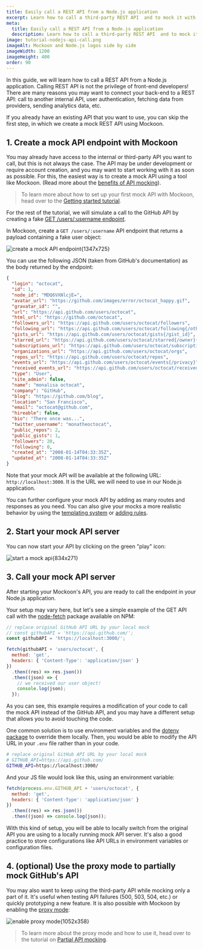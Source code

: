 ```yaml
---
title: Easily call a REST API from a Node.js application
excerpt: Learn how to call a third-party REST API  and to mock it with Mockoon when working on your Node.js backend application
meta:
  title: Easily call a REST API from a Node.js application
  description: Learn how to call a third-party REST API  and to mock it with Mockoon when working on your Node.js backend application
image: tutorial-nodejs-api-call.png
imageAlt: Mockoon and Node.js logos side by side
imageWidth: 1200
imageHeight: 400
order: 90
---
```


In this guide, we will learn how to call a REST API from a Node.js application. Calling REST API is not the privilege of front-end developers! There are many reasons you may want to connect your back-end to a REST API: call to another internal API, user authentication, fetching data from providers, sending analytics data, etc.

If you already have an existing API that you want to use, you can skip the first step, in which we create a mock REST API using Mockoon.

## 1. Create a mock API endpoint with Mockoon

You may already have access to the internal or third-party API you want to call, but this is not always the case. The API may be under development or require account creation, and you may want to start working with it as soon as possible. For this, the easiest way is to create a mock API using a tool like Mockoon. (Read more about the [benefits of API mocking](/use-cases/)).

> To learn more about how to set up your first mock API with Mockoon, head over to the [Getting started tutorial](tutorials:getting-started).

For the rest of the tutorial, we will simulate a call to the GitHub API by creating a fake [GET /users/:username endpoint](https://docs.github.com/en/rest/reference/users#get-a-user).

In Mockoon, create a `GET /users/:username` API endpoint that returns a payload containing a fake user object:

![create a mock API endpoint{1347x725}](/images/tutorials/nodejs-api-call/github-users-mock-endpoint.png)

You can use the following JSON (taken from GitHub's documentation) as the body returned by the endpoint:

```json
{
  "login": "octocat",
  "id": 1,
  "node_id": "MDQ6VXNlcjE=",
  "avatar_url": "https://github.com/images/error/octocat_happy.gif",
  "gravatar_id": "",
  "url": "https://api.github.com/users/octocat",
  "html_url": "https://github.com/octocat",
  "followers_url": "https://api.github.com/users/octocat/followers",
  "following_url": "https://api.github.com/users/octocat/following{/other_user}",
  "gists_url": "https://api.github.com/users/octocat/gists{/gist_id}",
  "starred_url": "https://api.github.com/users/octocat/starred{/owner}{/repo}",
  "subscriptions_url": "https://api.github.com/users/octocat/subscriptions",
  "organizations_url": "https://api.github.com/users/octocat/orgs",
  "repos_url": "https://api.github.com/users/octocat/repos",
  "events_url": "https://api.github.com/users/octocat/events{/privacy}",
  "received_events_url": "https://api.github.com/users/octocat/received_events",
  "type": "User",
  "site_admin": false,
  "name": "monalisa octocat",
  "company": "GitHub",
  "blog": "https://github.com/blog",
  "location": "San Francisco",
  "email": "octocat@github.com",
  "hireable": false,
  "bio": "There once was...",
  "twitter_username": "monatheoctocat",
  "public_repos": 2,
  "public_gists": 1,
  "followers": 20,
  "following": 0,
  "created_at": "2008-01-14T04:33:35Z",
  "updated_at": "2008-01-14T04:33:35Z"
}
```

Note that your mock API will be available at the following URL: `http://localhost:3000`. It is the URL we will need to use in our Node.js application.

You can further configure your mock API by adding as many routes and responses as you need. You can also give your mocks a more realistic behavior by using the [templating system](docs:templating/overview) or [adding rules](docs:route-responses/dynamic-rules).

## 2. Start your mock API server

You can now start your API by clicking on the green "play" icon:

![start a mock api{834x271}](/images/tutorials/nodejs-api-call/start-mock-api.png)

## 3. Call your mock API server

After starting your Mockoon's API, you are ready to call the endpoint in your Node.js application.

Your setup may vary here, but let's see a simple example of the GET API call with the [node-fetch](https://www.npmjs.com/package/node-fetch) package available on NPM:

```js
// replace original GitHub API URL by your local mock
// const githubAPI = 'https://api.github.com/';
const githubAPI = 'https://localhost:3000/';

fetch(githubAPI + 'users/octocat', {
  method: 'get',
  headers: { 'Content-Type': 'application/json' }
})
  .then((res) => res.json())
  .then((json) => {
    // we received our user object!
    console.log(json);
  });
```

As you can see, this example requires a modification of your code to call the mock API instead of the GitHub API, and you may have a different setup that allows you to avoid touching the code.

One common solution is to use environment variables and the [dotenv package](https://www.npmjs.com/package/dotenv) to override them locally.
Then, you would be able to modify the API URL in your `.env` file rather than in your code.

```bash
# replace original GitHub API URL by your local mock
# GITHUB_API=https://api.github.com/
GITHUB_API=https://localhost:3000/
```

And your JS file would look like this, using an environment variable:

```js
fetch(process.env.GITHUB_API + 'users/octocat', {
  method: 'get',
  headers: { 'Content-Type': 'application/json' }
})
  .then((res) => res.json())
  .then((json) => console.log(json));
```

With this kind of setup, you will be able to locally switch from the original API you are using to a locally running mock API server. It's also a good practice to store configurations like API URLs in environment variables or configuration files.

## 4. (optional) Use the proxy mode to partially mock GitHub's API

You may also want to keep using the third-party API while mocking only a part of it. It's useful when testing API failures (500, 503, 504, etc.) or quickly prototyping a new feature.
It is also possible with Mockoon by enabling the [proxy mode](docs:proxy-mode):

![enable proxy mode{1052x358}](/images/tutorials/nodejs-api-call/enable-proxy-mode.gif)

> To learn more about the proxy mode and how to use it, head over to the tutorial on [Partial API mocking](tutorials:partial-mocking-proxy).
